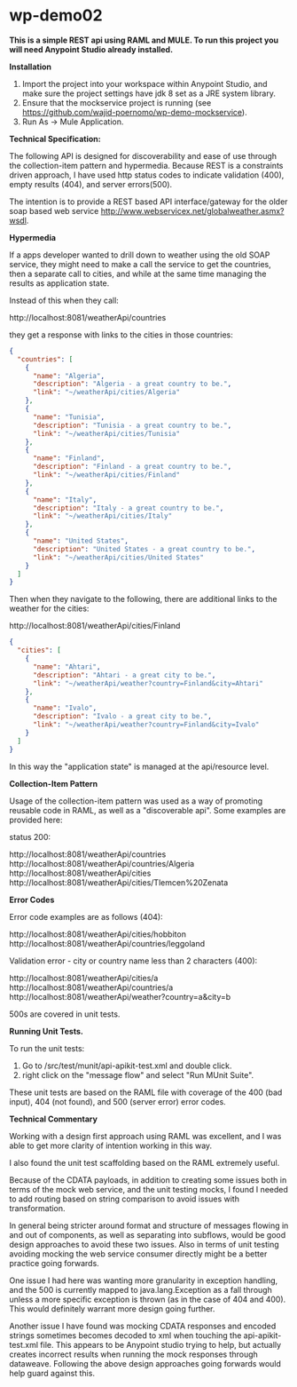 # wp-demo02

**This is a simple REST api using RAML and MULE. To run this project you will need Anypoint Studio already installed.**

**Installation**

1. Import the project into your workspace within Anypoint Studio, and make sure the project settings have jdk 8 set as a JRE system library.
2. Ensure that the mockservice project is running (see https://github.com/wajid-poernomo/wp-demo-mockservice).
3. Run As -> Mule Application.


**Technical Specification:**

The following API is designed for discoverability and ease of use through the collection-item pattern and hypermedia. Because REST is a constraints driven
approach, I have used http status codes to indicate validation (400), empty results (404), and server errors(500).

The intention is to provide a REST based API interface/gateway for the older soap based web service http://www.webservicex.net/globalweather.asmx?wsdl.

**Hypermedia**

If a apps developer wanted to drill down to weather using the old SOAP service, they might need to make a call the service to get the countries, 
then a separate call to cities, and while at the same time managing the results as application state. 

Instead of this when they call:

http://localhost:8081/weatherApi/countries <br />

they get a response with links to the cities in those countries:
```json
{
  "countries": [
    {
      "name": "Algeria",
      "description": "Algeria - a great country to be.",
      "link": "~/weatherApi/cities/Algeria"
    },
    {
      "name": "Tunisia",
      "description": "Tunisia - a great country to be.",
      "link": "~/weatherApi/cities/Tunisia"
    },
    {
      "name": "Finland",
      "description": "Finland - a great country to be.",
      "link": "~/weatherApi/cities/Finland"
    },
    {
      "name": "Italy",
      "description": "Italy - a great country to be.",
      "link": "~/weatherApi/cities/Italy"
    },
    {
      "name": "United States",
      "description": "United States - a great country to be.",
      "link": "~/weatherApi/cities/United States"
    }
  ]
}
```
Then when they navigate to the following, there are additional links to the weather for the cities:

http://localhost:8081/weatherApi/cities/Finland <br />

```json
{
  "cities": [
    {
      "name": "Ahtari",
      "description": "Ahtari - a great city to be.",
      "link": "~/weatherApi/weather?country=Finland&city=Ahtari"
    },
    {
      "name": "Ivalo",
      "description": "Ivalo - a great city to be.",
      "link": "~/weatherApi/weather?country=Finland&city=Ivalo"
    }
  ]
}
```

In this way the "application state" is managed at the api/resource level.

**Collection-Item Pattern**

Usage of the collection-item pattern was used as a way of promoting reusable code in RAML, as well as a "discoverable api".
Some examples are provided here:

status 200:

http://localhost:8081/weatherApi/countries <br />
http://localhost:8081/weatherApi/countries/Algeria <br />
http://localhost:8081/weatherApi/cities  <br /> 
http://localhost:8081/weatherApi/cities/Tlemcen%20Zenata <br />

**Error Codes**

Error code examples are as follows (404):

http://localhost:8081/weatherApi/cities/hobbiton
http://localhost:8081/weatherApi/countries/leggoland

Validation error - city or country name less than 2 characters (400):

http://localhost:8081/weatherApi/cities/a <br />
http://localhost:8081/weatherApi/countries/a <br />
http://localhost:8081/weatherApi/weather?country=a&city=b <br />

500s are covered in unit tests. 


**Running Unit Tests.**

To run the unit tests:

1. Go to /src/test/munit/api-apikit-test.xml and double click.
2. right click on the "message flow" and select "Run MUnit Suite".

These unit tests are based on the RAML file with coverage of the 400 (bad input), 404 (not found), and 500 (server error) error codes.


**Technical Commentary**

Working with a design first approach using RAML was excellent, and I was able to get more clarity of intention working in this way.

I also found the unit test scaffolding based on the RAML extremely useful.

Because of the CDATA payloads, in addition to creating some issues both in terms of the mock web service, and the unit testing mocks, I found I needed to add routing based 
on string comparison to avoid issues with transformation.

In general being stricter around format and structure of messages flowing in and out of components, as well as separating into subflows, would be good design approaches 
to avoid these two issues. Also in terms of unit testing avoiding mocking the web service consumer directly might be a better practice going forwards.

One issue I had here was wanting more granularity in exception handling,
and the 500 is currently mapped to java.lang.Exception as a fall through unless a more specific
exception is thrown (as in the case of 404 and 400). This would definitely warrant more design going further.

Another issue I have found was mocking CDATA responses and encoded strings sometimes becomes decoded to xml 
when touching the api-apikit-test.xml file. This appears to be Anypoint studio trying to help, but actually creates incorrect results when 
running the mock responses through dataweave. Following the above design approaches going forwards would help guard against this. 